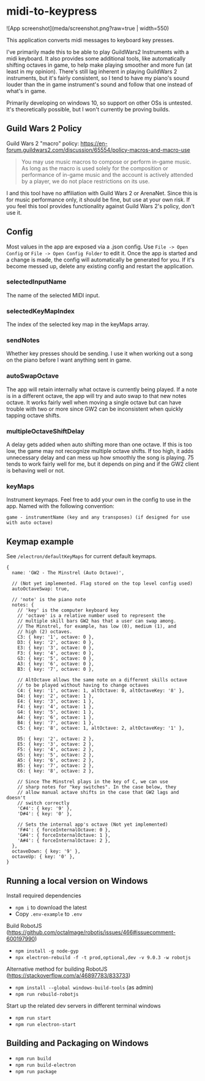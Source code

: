 # midi-to-keypress

![App screenshot](meda/screenshot.png?raw=true | width=550)

This application converts midi messages to keyboard key presses.

I've primarily made this to be able to play GuildWars2 Instruments with a midi keyboard. It also provides some additional tools, like automatically shifting octaves in game, to help make playing smoother and more fun (at least in my opinion).
There's still lag inherent in playing GuildWars 2 instruments, but it's fairly consistent, so I tend to have my piano's sound louder than the in game instrument's sound and follow that one instead of what's in game.

Primarily developing on windows 10, so support on other OSs is untested. It's theoretically possible, but I won't currently be proving builds.

## Guild Wars 2 Policy

Guild Wars 2 "macro" policy: https://en-forum.guildwars2.com/discussion/65554/policy-macros-and-macro-use

> You may use music macros to compose or perform in-game music. As long as the macro is used solely for the composition or performance of in-game music and the account is actively attended by a player, we do not place restrictions on its use.

I and this tool have no affiliation with Guild Wars 2 or ArenaNet.
Since this is for music performance only, it should be fine, but use at your own risk.
If you feel this tool provides functionality against Guild Wars 2's policy, don't use it.

## Config

Most values in the app are exposed via a .json config. Use `File -> Open Config` or `File -> Open Config Folder` to edit it. Once the app is started and a change is made, the config will automatically be generated for you. If it's become messed up, delete any existing config and restart the application.

### selectedInputName

The name of the selected MIDI input.

### selectedKeyMapIndex

The index of the selected key map in the keyMaps array.

### sendNotes

Whether key presses should be sending. I use it when working out a song on the piano before I want anything sent in game.

### autoSwapOctave

The app will retain internally what octave is currently being played. If a note is in a different octave, the app will try and auto swap to that new notes octave. It works fairly well when moving a single octave but can have trouble with two or more since GW2 can be inconsistent when quickly tapping octave shifts.

### multipleOctaveShiftDelay

A delay gets added when auto shifting more than one octave. If this is too low, the game may not recognize multiple octave shifts. If too high, it adds unnecessary delay and can mess up how smoothly the song is playing. 75 tends to work fairly well for me, but it depends on ping and if the GW2 client is behaving well or not.

### keyMaps

Instrument keymaps. Feel free to add your own in the config to use in the app.
Named with the following convention:

```
game - instrumentName (key and any transposes) (if designed for use with auto octave)
```

## Keymap example

See `/electron/defaultKeyMaps` for current default keymaps.

```
{
  name: 'GW2 - The Minstrel (Auto Octave)',

  // (Not yet implemented. Flag stored on the top level config used)
  autoOctaveSwap: true,

  // 'note' is the piano note
  notes: {
    // 'key' is the computer keyboard key
    // 'octave' is a relative number used to represent the
    // multiple skill bars GW2 has that a user can swap among.
    // The Minstrel, for example, has low (0), medium (1), and
    // high (2) octaves.
    C3: { key: '1', octave: 0 },
    D3: { key: '2', octave: 0 },
    E3: { key: '3', octave: 0 },
    F3: { key: '4', octave: 0 },
    G3: { key: '5', octave: 0 },
    A3: { key: '6', octave: 0 },
    B3: { key: '7', octave: 0 },

    // AltOctave allows the same note on a different skills octave
    // to be played without having to change octaves
    C4: { key: '1', octave: 1, altOctave: 0, altOctaveKey: '8' },
    D4: { key: '2', octave: 1 },
    E4: { key: '3', octave: 1 },
    F4: { key: '4', octave: 1 },
    G4: { key: '5', octave: 1 },
    A4: { key: '6', octave: 1 },
    B4: { key: '7', octave: 1 },
    C5: { key: '8', octave: 1, altOctave: 2, altOctaveKey: '1' },

    D5: { key: '2', octave: 2 },
    E5: { key: '3', octave: 2 },
    F5: { key: '4', octave: 2 },
    G5: { key: '5', octave: 2 },
    A5: { key: '6', octave: 2 },
    B5: { key: '7', octave: 2 },
    C6: { key: '8', octave: 2 },

    // Since The Minstrel plays in the key of C, we can use
    // sharp notes for "key switches". In the case below, they
    // allow manual actave shifts in the case that GW2 lags and doesn't
    // switch correctly
    'C#4': { key: '9' },
    'D#4': { key: '0' },

    // Sets the internal app's octave (Not yet implemented)
    'F#4': { forceInternalOctave: 0 },
    'G#4': { forceInternalOctave: 1 },
    'A#4': { forceInternalOctave: 2 },
  },
  octaveDown: { key: '9' },
  octaveUp: { key: '0' },
}
```

## Running a local version on Windows

Install required dependencies

- `npm i` to download the latest
- Copy `.env-example` to `.env`

Build RobotJS (https://github.com/octalmage/robotjs/issues/466#issuecomment-600197990)

- `npm install -g node-gyp`
- `npx electron-rebuild -f -t prod,optional,dev -v 9.0.3 -w robotjs`

Alternative method for building RobotJS
(https://stackoverflow.com/a/46897783/833733)

- `npm install --global windows-build-tools` (as admin)
- `npm run rebuild-robotjs`

Start up the related dev servers in different terminal windows

- `npm run start`
- `npm run electron-start`

## Building and Packaging on Windows

- `npm run build`
- `npm run build-electron`
- `npm run package`
